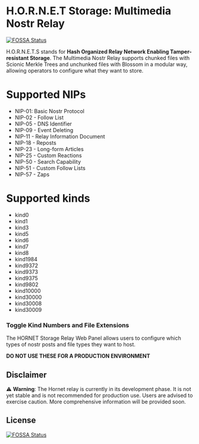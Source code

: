 # H.O.R.N.E.T Storage: Multimedia Nostr Relay
[![FOSSA Status](https://app.fossa.com/api/projects/git%2Bgithub.com%2FHORNET-Storage%2Fhornet-storage.svg?type=shield)](https://app.fossa.com/projects/git%2Bgithub.com%2FHORNET-Storage%2Fhornet-storage?ref=badge_shield)

H.O.R.N.E.T.S stands for **Hash Organized Relay Network Enabling Tamper-resistant Storage**. The Multimedia Nostr Relay supports chunked files with Scionic Merkle Trees and unchunked files with Blossom in a modular way, allowing operators to configure what they want to store.


# Supported NIPs
-	NIP-01: Basic Nostr Protocol
-	NIP-02 - Follow List
-	NIP-05 - DNS Identifier
-	NIP-09 - Event Deleting
-	NIP-11 - Relay Information Document
-	NIP-18 - Reposts
-	NIP-23 - Long-form Articles
-	NIP-25 - Custom Reactions
-	NIP-50 - Search Capability
-	NIP-51 - Custom Follow Lists
-	NIP-57 - Zaps

# Supported kinds
- kind0
- kind1
- kind3
- kind5
- kind6
- kind7
- kind8
- kind1984
- kind9372
- kind9373
- kind9375
- kind9802
- kind10000
- kind30000
- kind30008
- kind30009

### Toggle Kind Numbers and File Extensions
The HORNET Storage Relay Web Panel allows users to configure which types of nostr posts and file types they want to host.

**DO NOT USE THESE FOR A PRODUCTION ENVIRONMENT**

## Disclaimer
⚠️ **Warning**: The Hornet relay is currently in its development phase. It is not yet stable and is not recommended for production use. Users are advised to exercise caution. More comprehensive information will be provided soon.


## License
[![FOSSA Status](https://app.fossa.com/api/projects/git%2Bgithub.com%2FHORNET-Storage%2Fhornet-storage.svg?type=large)](https://app.fossa.com/projects/git%2Bgithub.com%2FHORNET-Storage%2Fhornet-storage?ref=badge_large)